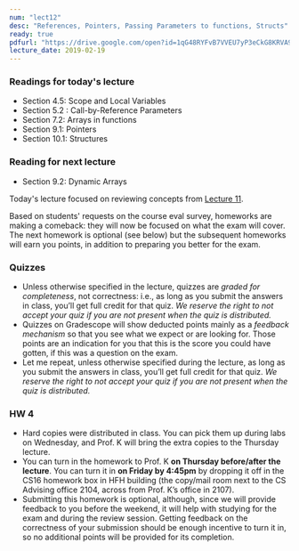 ```yaml
---
num: "lect12"
desc: "References, Pointers, Passing Parameters to functions, Structs"
ready: true
pdfurl: "https://drive.google.com/open?id=1qG48RYFvB7VVEU7yP3eCkG8KRVA9KtYw"
lecture_date: 2019-02-19
---
```


### Readings for today's lecture
* Section 4.5: Scope and Local Variables
* Section 5.2 : Call-by-Reference Parameters
* Section 7.2: Arrays in functions
* Section 9.1: Pointers
* Section 10.1: Structures

### Reading for next lecture
* Section 9.2: Dynamic Arrays


Today's lecture focused on reviewing concepts from [Lecture 11](https://ucsb-cs16.github.io/w19/lectures/lect11/).

Based on students' requests on the course eval survey, homeworks are making a comeback: they will now be focused on what the exam will cover. The next homework is optional (see below) but the subsequent homeworks will earn you points, in addition to preparing you better for the exam.


### Quizzes

* Unless otherwise specified in the lecture, quizzes are *graded for completeness*, not correctness: i.e., as long as you submit the answers in class, you’ll get full credit for that quiz. *We reserve the right to not accept your quiz if you are not present when the quiz is distributed.*
* Quizzes on Gradescope will show deducted points mainly as a *feedback mechanism* so that you see what we expect or are looking for. Those points are an indication for you that this is the score you could have gotten, if this was a question on the exam.
* Let me repeat, unless otherwise specified during the lecture, as long as you submit the answers in class, you’ll get full credit for that quiz. *We reserve the right to not accept your quiz if you are not present when the quiz is distributed.*


### HW 4

* Hard copies were distributed in class. You can pick them up during labs on Wednesday, and Prof. K will bring the extra copies to the Thursday lecture. 
* You can turn in the homework to Prof. K **on Thursday before/after the lecture**. You can turn it in **on Friday by 4:45pm** by dropping it off in the CS16 homework box in HFH building (the copy/mail room next to the CS Advising office 2104, across from Prof. K’s office in 2107). 
* Submitting this homework is optional, although, since we will provide feedback to you before the weekend, it will help with studying for the exam and during the review session. Getting feedback on the correctness of your submission should be enough incentive to turn it in, so no additional points will be provided for its completion.

